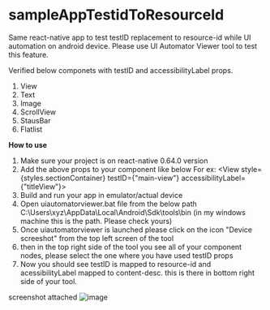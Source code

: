 # sampleAppTestidToResourceId
Same react-native app to test testID replacement to resource-id while UI automation on android device. Please use UI Automator Viewer tool to test this feature.

Verified below componets with testID and accessibilityLabel props.

1) View
2) Text
3) Image
4) ScrollView
5) StausBar
6) Flatlist

**How to use**

1) Make sure your project is on react-native 0.64.0 version
2) Add the above props to your component like below
For ex:  <View style={styles.sectionContainer} testID={"main-view"} accessibilityLabel={"titleView"}>
3) Build and run your app in emulator/actual device
4) Open uiautomatorviewer.bat file from the below path
C:\Users\xyz\AppData\Local\Android\Sdk\tools\bin (in my windows machine this is the path. Please check yours)
6) Once uiautomatorviewer is launched please click on the icon "Device screeshot" from the top left screen of the tool
7) then in the top right side of the tool you see all of your component nodes, please select the one where you have used testID props
8) Now you should see testID is mapped to resource-id and acessibilityLabel mapped to content-desc. this is there in bottom right side of your tool.

screenshot attached 
![image](https://user-images.githubusercontent.com/1374490/115840898-d0e9b380-a439-11eb-8c3c-399188f8724c.png)
